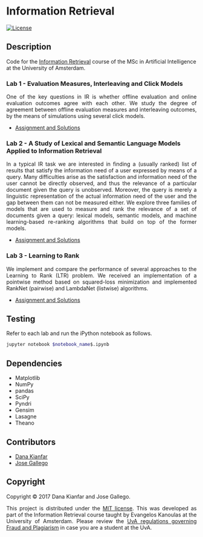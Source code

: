 # Information Retrieval

[![License](http://img.shields.io/:license-mit-blue.svg)](LICENSE)

## Description

Code for the [Information Retrieval](http://coursecatalogue.uva.nl/xmlpages/page/2016-2017-en/search-course/course/25718) course of the MSc in Artificial Intelligence at the University of Amsterdam.

### Lab 1 - Evaluation Measures, Interleaving and Click Models

<p align="justify">
One of the key questions in IR is whether offline evaluation and online evaluation outcomes agree with each other. We study the degree of agreement between offline evaluation measures and interleaving outcomes, by the means of simulations using several click models.
</p>

- [Assignment and Solutions](Lab1/11391014-11390689-hw1.ipynb)

### Lab 2 - A Study of Lexical and Semantic Language Models Applied to Information Retrieval

<p align="justify">
In a typical IR task we are interested in finding a (usually ranked) list of results that satisfy the information need of a user expressed by means of a query. Many difficulties arise as the satisfaction and information need of the user cannot be directly observed, and thus the relevance of a particular document given the query is unobserved. Moreover, the query is merely a linguistic representation of the actual information need of the user and the gap between them can not be measured either. We explore three families of models that are used to measure and rank the relevance of a set of documents given a query: lexical models, semantic models, and machine learning-based re-ranking algorithms that build on top of the former models.
</p>

- [Assignment and Solutions](Lab2/11391014-11390689-hw2-report.pdf)

### Lab 3 - Learning to Rank
<p align="justify">
We implement and compare the performance of several approaches to the Learning to Rank (LTR) problem. We received an implementation of a pointwise method based on squared-loss minimization and implemented RankNet (pairwise) and LambdaNet (listwise) algorithms.
</p>

- [Assignment and Solutions](Lab3/11391014-11390689-hw2-report.pdf)


## Testing
Refer to each lab and run the iPython notebook as follows.
```bash
jupyter notebook $notebook_name$.ipynb
```
## Dependencies

- Matplotlib
- NumPy
- pandas
- SciPy
- Pyndri
- Gensim
- Lasagne
- Theano

## Contributors

- [Dana Kianfar](https://github.com/danakianfar)
- [Jose Gallego](https://github.com/jgalle29)

## Copyright

Copyright © 2017 Dana Kianfar and Jose Gallego.

<p align="justify">
This project is distributed under the <a href="LICENSE">MIT license</a>. This was developed as part of the Information Retrieval course taught by Evangelos Kanoulas at the University of Amsterdam. Please review the <a href="http://student.uva.nl/en/content/az/plagiarism-and-fraud/plagiarism-and-fraud.html">UvA regulations governing Fraud and Plagiarism</a> in case you are a student at the UvA.
</p>
